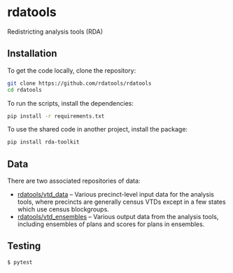 # rdatools
Redistricting analysis tools (RDA)


## Installation

To get the code locally, clone the repository:

```bash
git clone https://github.com/rdatools/rdatools
cd rdatools
```

To run the scripts, install the dependencies:

```bash
pip install -r requirements.txt
```

To use the shared code in another project, install the package:

```bash
pip install rda-toolkit
```

## Data

There are two associated repositories of data:

*   [rdatools/vtd_data](https://github.com/rdatools/vtd_data) &ndash; Various precinct-level input data for the analysis tools,
    where precincts are generally census VTDs except in a few states which use census blockgroups.
*   [rdatools/vtd_ensembles](https://github.com/rdatools/vtd_ensembles) &ndash; Various output data from the analysis tools,
    including ensembles of plans and scores for plans in ensembles.

## Testing

```bash
$ pytest
```